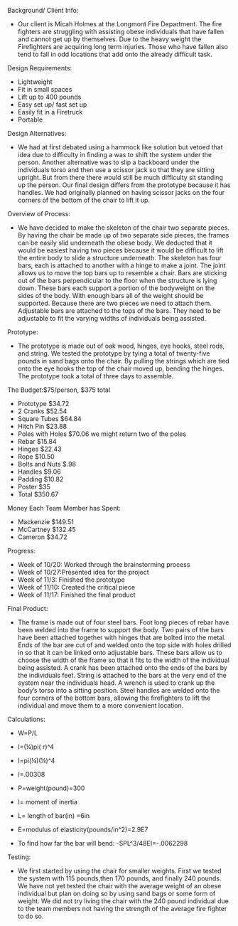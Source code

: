 Background/ Client Info:

 * Our client is Micah Holmes at the Longmont Fire Department. The fire fighters are struggling with assisting obese individuals that have fallen and cannot get up by themselves. Due to the heavy weight the Firefighters are acquiring long term injuries. Those who have fallen also tend to fall in odd locations that add onto the already difficult task.

Design Requirements:

 * Lightweight
 * Fit in small spaces
 * Lift up to 400 pounds
 * Easy set up/ fast set up
 * Easily fit in a Firetruck
 * Portable

Design Alternatives:

 * We had at first debated using a hammock like solution but vetoed that idea due to difficulty in finding a was to shift the system under the person. Another alternative was to slip a backboard under the individuals torso and then use a scissor jack so that they are sitting upright. But from there there would still be much difficulty sit standing up the person. Our final design differs from the prototype because it has handles. We had originally planned on having scissor jacks on the four corners of the bottom of the chair to lift it up.

Overview of Process:

 * We have decided to make the skeleton of the chair two separate pieces. By having the chair be made up of two separate side pieces, the frames can be easily slid underneath the obese body. We deducted that it would be easiest having two pieces because it would be difficult to lift the entire body to slide a structure underneath. The skeleton has four bars, each is attached to another with a hinge to make a joint. The joint allows us to move the top bars up to resemble a chair. Bars are sticking out of the bars perpendicular to the floor when the structure is lying down. These bars each support a portion of the bodyweight on the sides of the body. With enough bars all of the weight should be supported. Because there are two pieces we need to attach them. Adjustable bars are attached to the tops of the bars. They need to be adjustable to fit the varying widths of individuals being assisted.

Prototype:

 * The prototype is made out of oak wood, hinges, eye hooks, steel rods,
and string. We tested the prototype by tying a total of twenty-five
pounds in sand bags onto the chair. By pulling the strings which are
tied onto the eye hooks the top of the chair moved up, bending the
hinges. The prototype took a total of three days to assemble.

The Budget:$75/person, $375 total

 * Prototype $34.72
 * 2 Cranks $52.54
 * Square Tubes $64.84
 * Hitch Pin $23.88
 * Poles with Holes $70.06 we might return two of the poles
 * Rebar $15.84
 * Hinges $22.43
 * Rope $10.50
 * Bolts and Nuts $.98
 * Handles $9.06
 * Padding $10.82
 * Poster $35
 * Total $350.67



Money Each Team Member has Spent:

 * Mackenzie $149.51
 * McCartney $132.45
 * Cameron $34.72

Progress:

 * Week of 10/20: Worked through the brainstorming process
 * Week of 10/27:Presented idea for the project
 * Week of 11/3: Finished the prototype
 * Week of 11/10: Created the critical piece
 * Week of 11/17: Finished the final product

Final Product:

 * The frame is made out of four steel bars. Foot long pieces of rebar have been welded into the frame to support the body. Two pairs of the bars have been attached together with hinges that are bolted into the metal. Ends of the bar are cut of and welded onto the top side with holes drilled in so that it can be linked onto adjustable bars. These bars allow us to choose the width of the frame so that it fits to the width of the individual being assisted. A crank has been attached onto the ends of the bars by the individuals feet. String is attached to the bars at the very end of the system near the individuals head. A wrench is used to crank up the body’s torso into a sitting position. Steel handles are welded onto the four corners of the bottom bars, allowing the firefighters to lift the individual and move them to a more convenient location.

Calculations:

 * W=P/L
 * I=(¼)pi( r)^4
 * I=pi(¼)(¼)^4
 * I=.00308
 * P=weight(pound)=300
 * I= moment of inertia
 * L= length of bar(in) =6in
 * E=modulus of elasticity(pounds/in^2)=2.9E7

 * To find how far the bar will bend: -SPL^3/48EI=-.0062298

Testing:

 * We first started by using the chair for smaller weights. First we tested the system with 115 pounds,then 170 pounds, and finally 240 pounds. We have not yet tested the chair with the average weight of an obese individual but plan on doing so by using sand bags or some form of weight. We did not try living the chair with the 240 pound individual due to the team members not having the strength of the average fire fighter to do so.
